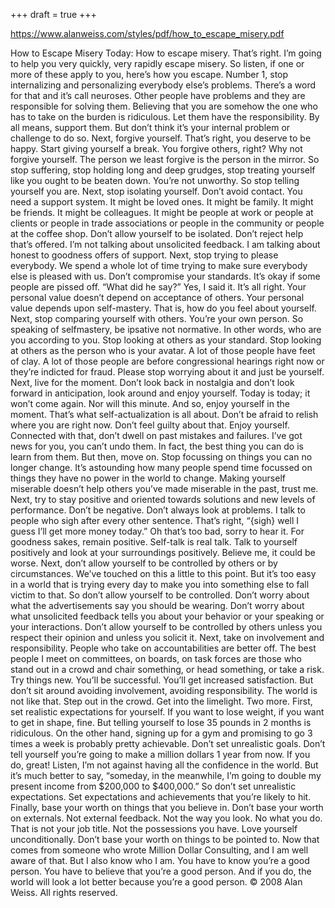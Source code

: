 +++
draft = true
+++

https://www.alanweiss.com/styles/pdf/how_to_escape_misery.pdf

How to Escape Misery
Today: How to escape misery. That’s right. I’m going to help you very quickly, very rapidly
escape misery. So listen, if one or more of these apply to you, here’s how you escape.
Number 1, stop internalizing and personalizing everybody else’s problems. There’s a word for
that and it’s call neuroses. Other people have problems and they are responsible for solving
them. Believing that you are somehow the one who has to take on the burden is ridiculous. Let
them have the responsibility. By all means, support them. But don’t think it’s your internal
problem or challenge to do so.
Next, forgive yourself. That’s right, you deserve to be happy. Start giving yourself a break.
You forgive others, right? Why not forgive yourself. The person we least forgive is the person
in the mirror. So stop suffering, stop holding long and deep grudges, stop treating yourself like
you ought to be beaten down. You’re not unworthy. So stop telling yourself you are.
Next, stop isolating yourself. Don’t avoid contact. You need a support system. It might be
loved ones. It might be family. It might be friends. It might be colleagues. It might be people
at work or people at clients or people in trade associations or people in the community or people
at the coffee shop. Don’t allow yourself to be isolated. Don’t reject help that’s offered. I’m not
talking about unsolicited feedback. I am talking about honest to goodness offers of support.
Next, stop trying to please everybody. We spend a whole lot of time trying to make sure
everybody else is pleased with us. Don’t compromise your standards. It’s okay if some people
are pissed off. “What did he say?” Yes, I said it. It’s all right. Your personal value doesn’t
depend on acceptance of others. Your personal value depends upon self-mastery. That is, how
do you feel about yourself.
Next, stop comparing yourself with others. You’re your own person. So speaking of selfmastery,
be ipsative not normative. In other words, who are you according to you. Stop looking
at others as your standard. Stop looking at others as the person who is your avatar. A lot of
those people have feet of clay. A lot of those people are before congressional hearings right now
or they’re indicted for fraud. Please stop worrying about it and just be yourself.
Next, live for the moment. Don’t look back in nostalgia and don’t look forward in anticipation,
look around and enjoy yourself. Today is today; it won’t come again. Nor will this minute. And
so, enjoy yourself in the moment. That’s what self-actualization is all about. Don’t be afraid to
relish where you are right now. Don’t feel guilty about that. Enjoy yourself. Connected with
that, don’t dwell on past mistakes and failures. I’ve got news for you, you can’t undo them. In
fact, the best thing you can do is learn from them. But then, move on. Stop focussing on things
you can no longer change. It’s astounding how many people spend time focussed on things they
have no power in the world to change. Making yourself miserable doesn’t help others you’ve
made miserable in the past, trust me.
Next, try to stay positive and oriented towards solutions and new levels of performance. Don’t be
negative. Don’t always look at problems. I talk to people who sigh after every other sentence.
That’s right, “{sigh} well I guess I’ll get more money today.” Oh that’s too bad, sorry to hear it.
For goodness sakes, remain positive. Self-talk is real talk. Talk to yourself positively and look
at your surroundings positively. Believe me, it could be worse.
Next, don’t allow yourself to be controlled by others or by circumstances. We’ve touched on
this a little to this point. But it’s too easy in a world that is trying every day to make you into
something else to fall victim to that. So don’t allow yourself to be controlled. Don’t worry
about what the advertisements say you should be wearing. Don’t worry about what unsolicited
feedback tells you about your behavior or your speaking or your interactions. Don’t allow
yourself to be controlled by others unless you respect their opinion and unless you solicit it.
Next, take on involvement and responsibility. People who take on accountabilities are better off.
The best people I meet on committees, on boards, on task forces are those who stand out in a
crowd and chair something, or head something, or take a risk. Try things new. You’ll be
successful. You’ll get increased satisfaction. But don’t sit around avoiding involvement,
avoiding responsibility. The world is not like that. Step out in the crowd. Get into the limelight.
Two more. First, set realistic expectations for yourself. If you want to lose weight, if you want
to get in shape, fine. But telling yourself to lose 35 pounds in 2 months is ridiculous. On the
other hand, signing up for a gym and promising to go 3 times a week is probably pretty
achievable. Don’t set unrealistic goals. Don’t tell yourself you’re going to make a million
dollars 1 year from now. If you do, great! Listen, I’m not against having all the confidence in
the world. But it’s much better to say, “someday, in the meanwhile, I’m going to double my
present income from $200,000 to $400,000.” So don’t set unrealistic expectations. Set
expectations and achievements that you’re likely to hit.
Finally, base your worth on things that you believe in. Don’t base your worth on externals. Not
external feedback. Not the way you look. No what you do. That is not your job title. Not the
possessions you have. Love yourself unconditionally. Don’t base your worth on things to be
pointed to. Now that comes from someone who wrote Million Dollar Consulting, and I am well
aware of that. But I also know who I am. You have to know you’re a good person. You have to
believe that you’re a good person. And if you do, the world will look a lot better because you’re
a good person.
© 2008 Alan Weiss. All rights reserved. 
